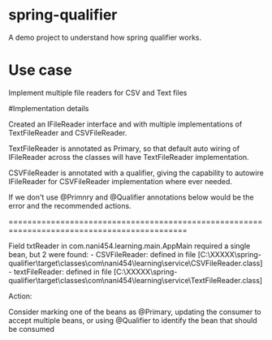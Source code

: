 # spring-qualifier
A demo project to understand how spring qualifier works.

# Use case
Implement multiple file readers for CSV and Text files

#Implementation details

Created an IFileReader interface and with multiple implementations of TextFileReader and CSVFileReader.

TextFileReader is annotated as Primary, so that default auto wiring of IFileReader across the classes will have TextFileReader implementation.

CSVFileReader is annotated with a qualifier, giving the capability to autowire IFileReader for CSVFileReader implementation where ever needed.

If we don't use @Primnry and @Qualifier annotations below would be the error and the recommended actions.

============================================================================================

Field txtReader in com.nani454.learning.main.AppMain required a single bean, but 2 were found:
	- CSVFileReader: defined in file [C:\XXXXX\spring-qualifier\target\classes\com\nani454\learning\service\CSVFileReader.class]
	- textFileReader: defined in file [C:\XXXXX\spring-qualifier\target\classes\com\nani454\learning\service\TextFileReader.class]


Action:

Consider marking one of the beans as @Primary, updating the consumer to accept multiple beans, or using @Qualifier to identify the bean that should be consumed
